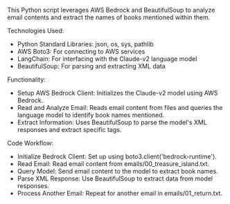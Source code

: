 This Python script leverages AWS Bedrock and BeautifulSoup to analyze email contents and extract the names of books mentioned within them. 

Technologies Used:
* Python Standard Libraries: json, os, sys, pathlib
* AWS Boto3: For connecting to AWS services
* LangChain: For interfacing with the Claude-v2 language model
* BeautifulSoup: For parsing and extracting XML data

Functionality:
* Setup AWS Bedrock Client: Initializes the Claude-v2 model using AWS Bedrock.
* Read and Analyze Email: Reads email content from files and queries the language model to identify book names mentioned.
* Extract Information: Uses BeautifulSoup to parse the model's XML responses and extract specific tags.

Code Workflow:

* Initialize Bedrock Client: Set up using boto3.client('bedrock-runtime').
* Read Email: Read email content from emails/00_treasure_island.txt.
* Query Model: Send email content to the model to extract book names.
* Parse XML Response: Use BeautifulSoup to extract data from model responses.
* Process Another Email: Repeat for another email in emails/01_return.txt.
